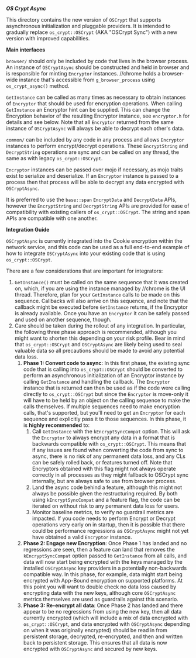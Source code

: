 ***OS Crypt Async***

This directory contains the new version of `OSCrypt` that supports asynchronous
initialization and pluggable providers. It is intended to gradually replace
`os_crypt::OSCrypt` (AKA "OSCrypt Sync") with a new version with improved
capabilities.

**Main interfaces**

`browser/` should only be included by code that lives in the browser process. An
instance of `OSCryptAsync` should be constructed and held in browser and is
responsible for minting `Encryptor` instances. \/\/chrome holds a browser-wide
instance that's accessible from `g_browser_process` using `os_crypt_async()`
method.

`GetInstance` can be called as many times as necessary to obtain instances of
`Encryptor` that should be used for encryption operations. When calling
`GetInstance` an Encryptor hint can be supplied. This can change the Encryption
behavior of the resulting Encryptor instance, see `encryptor.h` for details and
see below. Note that all `Encryptor` returned from the same instance of
`OSCryptAsync` will always be able to decrypt each other's data.

`common/` can be included by any code in any process and allows `Encryptor`
instances to perform encrypt/decrypt operations. These `EncryptString` and
`DecryptString` operations are sync and can be called on any thread, the same as
with legacy `os_crypt::OSCrypt`.

`Encryptor` instances can be passed over mojo if necessary, as mojo traits exist
to serialize and deserialize. If an `Encryptor` instance is passed to a process
then that process will be able to decrypt any data encrypted with
`OSCryptAsync`.

It is preferred to use the `base::span` `EncryptData` and `DecryptData` APIs,
however the `EncryptString` and `DecryptString` APIs are provided for ease of
compatibility with existing callers of `os_crypt::OSCrypt`. The string and span
APIs are compatible with one another.

**Integration Guide**

`OSCryptAsync` is currently integrated into the Cookie encryption within the
network service, and this code can be used as a full end-to-end example of how
to integrate `OSCryptAsync` into your existing code that is using
`os_crypt::OSCrypt`.

There are a few considerations that are important for integrators:

1.  `GetInstance()` must be called on the same sequence that it was created on,
    which, if you are using the instance managed by \/\/chrome is the UI thread.
    Therefore, plan for your `GetInstance` calls to be made on this sequence.
    Callbacks will also arrive on this sequence, and note that the callback
    might be executed before `GetInstance` returns, if the Encryptor is already
    available. Once you have an `Encryptor` it can be safely passed and used on
    another sequence, though.
2.  Care should be taken during the rollout of any integration. In particular,
    the following three phase approach is recommended, although you might want
    to shorten this depending on your risk profile. Bear in mind that
    `os_crypt::OSCrypt` and `OSCryptAsync` are likely being used to seal
    valuable data so all precautions should be made to avoid any potential data
    loss.
    1.  **Phase 1: Convert code to async**: In this first phase, the existing
        sync code that is calling into `os_crypt::OSCrypt` should be converted
        to perform an asynchronous initialization of an Encryptor instance by
        calling `GetInstance` and handling the callback. The `Encryptor`
        instance that is returned can then be used as if the code were calling
        directly to `os_crypt::OSCrypt` but since the `Encryptor` is move-only
        it will have to be held by an object on the calling sequence to make the
        calls themselves. If multiple sequences need to make encryption calls,
        that's supported, but you'll need to get an `Encryptor` for each
        sequence and explicitly pass it to those sequences. In this phase, it is
        **highly recommended** to:
        1.  Call `GetInstance` with the `kEncryptSyncCompat` option. This will
            ask the `Encryptor` to always encrypt any data in a format that is
            backwards compatible with `os_crypt::OSCrypt`. This means that if
            any issues are found when converting the code from sync to async,
            there is no risk of any permanent data loss, and any CLs can be
            safely rolled back, or features turned off. Note that Encryptors
            obtained with this flag might not always operate correctly in all
            processes as they might fallback to OSCrypt sync internally, but are
            always safe to use from browser process.
        2.  Land the async code behind a feature, although this might not always
            be possible given the restructuring required. By both using
            `kEncryptSyncCompat` and a feature flag, the code can be iterated on
            without risk to any permanent data loss for users.
        3.  Monitor baseline metrics, to verify no guardrail metrics are
            impacted. If you code needs to perform Encrypt or Decrypt operations
            very early on in startup, then it is possible that there could be
            performance regressions as `OSCryptAsync` might not yet have
            obtained a valid `Encryptor` instance.
    2.  **Phase 2: Engage new Encryption**: Once Phase 1 has landed and no
        regressions are seen, then a feature can land that removes the
        `kEncryptSyncCompat` option passed to `GetInstance` from all calls, and
        data will now start being encrypted with the keys managed by the
        installed `OSCryptAsync` key providers in a potentially non-backwards
        compatible way. In this phase, for example, data might start being
        encrypted with App-Bound encryption on supported platforms. At this
        point you will want to double check no data loss caused by encrypting
        data with the new keys, although core `OSCryptAsync` metrics themselves
        are used as guardrails against this scenario.
    3.  **Phase 3: Re-encrypt all data**: Once Phase 2 has landed and there
        appear to be no regressions from using the new key, then all data
        currently encrypted (which will include a mix of data encrypted with
        `os_crypt::OSCrypt`, and data encrypted with `OSCryptAsync` depending on
        when it was originally encrypted) should be read in from persistent
        storage, decrypted, re-encrypted, and then and written back to
        persistent storage. This ensures that all data is now encrypted with
        `OSCryptAsync` and secured by new keys.
